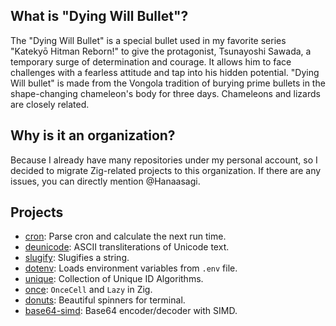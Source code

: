 ## What is "Dying Will Bullet"?

The "Dying Will Bullet" is a special bullet used in my favorite series "Katekyō Hitman Reborn!"
to give the protagonist, Tsunayoshi Sawada, a temporary surge of determination and courage.
It allows him to face challenges with a fearless attitude and tap into his hidden potential.
"Dying Will bullet" is made from the Vongola tradition of burying prime bullets in the
shape-changing chameleon's body for three days. Chameleons and lizards are closely related.

## Why is it an organization?

Because I already have many repositories under my personal account,
so I decided to migrate Zig-related projects to this organization.
If there are any issues, you can directly mention @Hanaasagi.

## Projects

- [cron](https://github.com/dying-will-bullet/cron): Parse cron and calculate the next run time.
- [deunicode](https://github.com/dying-will-bullet/deunicode): ASCII transliterations of Unicode text.
- [slugify](https://github.com/dying-will-bullet/slugify): Slugifies a string.
- [dotenv](https://github.com/dying-will-bullet/dotenv): Loads environment variables from `.env` file.
- [unique](https://github.com/dying-will-bullet/unique): Collection of Unique ID Algorithms.
- [once](https://github.com/dying-will-bullet/once):  `OnceCell` and `Lazy` in Zig.
- [donuts](https://github.com/dying-will-bullet/donuts): Beautiful spinners for terminal.
- [base64-simd](https://github.com/dying-will-bullet/base64-simd): Base64 encoder/decoder with SIMD.
